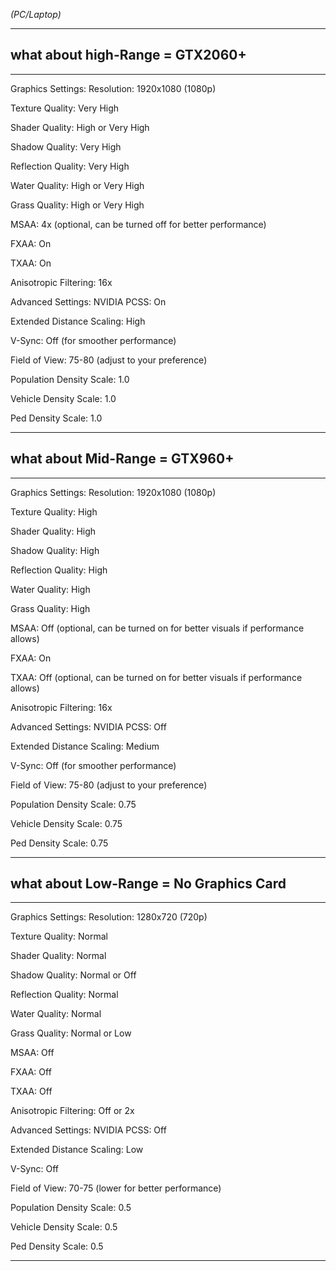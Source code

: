*(PC/Laptop)*

---

## what about high-Range = GTX2060+

---

Graphics Settings:
Resolution: 1920x1080 (1080p)

Texture Quality: Very High

Shader Quality: High or Very High

Shadow Quality: Very High

Reflection Quality: Very High

Water Quality: High or Very High

Grass Quality: High or Very High

MSAA: 4x (optional, can be turned off for better performance)

FXAA: On

TXAA: On

Anisotropic Filtering: 16x

Advanced Settings:
NVIDIA PCSS: On

Extended Distance Scaling: High

V-Sync: Off (for smoother performance)

Field of View: 75-80 (adjust to your preference)

Population Density Scale: 1.0

Vehicle Density Scale: 1.0

Ped Density Scale: 1.0

---

## what about Mid-Range = GTX960+

---

Graphics Settings:
Resolution: 1920x1080 (1080p)

Texture Quality: High

Shader Quality: High

Shadow Quality: High

Reflection Quality: High

Water Quality: High

Grass Quality: High

MSAA: Off (optional, can be turned on for better visuals if performance allows)

FXAA: On

TXAA: Off (optional, can be turned on for better visuals if performance allows)

Anisotropic Filtering: 16x

Advanced Settings:
NVIDIA PCSS: Off

Extended Distance Scaling: Medium

V-Sync: Off (for smoother performance)

Field of View: 75-80 (adjust to your preference)

Population Density Scale: 0.75

Vehicle Density Scale: 0.75

Ped Density Scale: 0.75

---

## what about Low-Range = No Graphics Card

---

Graphics Settings:
Resolution: 1280x720 (720p)

Texture Quality: Normal

Shader Quality: Normal

Shadow Quality: Normal or Off

Reflection Quality: Normal

Water Quality: Normal

Grass Quality: Normal or Low

MSAA: Off

FXAA: Off

TXAA: Off

Anisotropic Filtering: Off or 2x

Advanced Settings:
NVIDIA PCSS: Off

Extended Distance Scaling: Low

V-Sync: Off

Field of View: 70-75 (lower for better performance)

Population Density Scale: 0.5

Vehicle Density Scale: 0.5

Ped Density Scale: 0.5

---